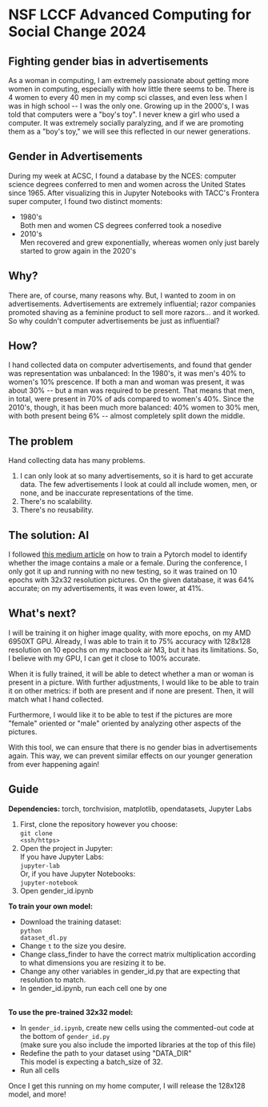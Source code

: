 # NSF LCCF Advanced Computing for Social Change 2024

## Fighting gender bias in advertisements
As a woman in computing, I am extremely passionate about getting more women in computing, especially with how little there seems to be.
There is 4 women to every 40 men in my comp sci classes, and even less when I was in high school -- I was the only one.
Growing up in the 2000's, I was told that computers were a "boy's toy". I never knew a girl who used a computer. It was extremely socially 
paralyzing, and if we are promoting them as a "boy's toy," we will see this reflected in our newer generations. 

## Gender in Advertisements
During my week at ACSC, I found a database by the NCES: computer science degrees conferred
to men and women across the United States since 1965. After visualizing this in Jupyter Notebooks
with TACC's Frontera super computer, I found two distinct moments:
 - 1980's<br>
     Both men and women CS degrees conferred took a nosedive
 - 2010's<br>
     Men recovered and grew exponentially, whereas women only just barely started to grow again
     in the 2020's

## Why?
There are, of course, many reasons why. But, I wanted to zoom in on advertisements. Advertisements
  are extremely influential; razor companies promoted shaving as a feminine product to sell more razors...
  and it worked. So why couldn't computer advertisements be just as influential?

## How?
I hand collected data on computer advertisements, and found that gender was representation was unbalanced:
  In the 1980's, it was men's 40% to women's 10% prescence. If both a man and woman was present, it was about 
  30% -- but a man was required to be present. That means that men, in total, were present in 70% of ads compared
  to women's 40%. Since the 2010's, though, it has been much more balanced: 40% women to 30% men, with both present 
  being 6% -- almost completely split down the middle.

## The problem
Hand collecting data has many problems.
1. I can only look at so many advertisements, so it is hard to get accurate data. The few advertisements I look at
   could all include women, men, or none, and be inaccurate representations of the time.
3. There's no scalability.
4. There's no reusability.

## The solution: AI
I followed [this medium article](url) on how to train a Pytorch model to identify whether the image contains a male or a female.
During the conference, I only got it up and running with no new testing, so it was trained on 10 epochs with 32x32 resolution pictures. 
On the given database, it was 64% accurate; on my advertisements, it was even lower, at 41%.

## What's next?
I will be training it on higher image quality, with more epochs, on my AMD 6950XT GPU. Already, I was able to train it to 75% accuracy
with 128x128 resolution on 10 epochs on my macbook air M3, but it has its limitations. So, I believe with my GPU, I can get it close 
to 100% accurate.

When it is fully trained, it will be able to detect whether a man or woman is present in a picture. With further adjustments, I would
like to be able to train it on other metrics: if both are present and if none are present. Then, it will match what I hand collected.

Furthermore, I would like it to be able to test if the pictures are more "female" oriented or "male" oriented by analyzing other
aspects of the pictures.

With this tool, we can ensure that there is no gender bias in advertisements again. This way, we can prevent similar effects on 
our younger generation from ever happening again!

## Guide
<b>Dependencies:</b> torch, torchvision, matplotlib, opendatasets, Jupyter Labs
1. First, clone the repository however you choose:<br>
    <code>git clone <ssh/https></code>
2. Open the project in Jupyter:<br>
    If you have Jupyter Labs:<br>
     <code>jupyter-lab</code><br>
    Or, if you have Jupyter Notebooks:<br>
     <code>jupyter-notebook</code>
3. Open gender_id.ipynb<br>

<b>To train your own model:</b><br>
- Download the training dataset:<br>
    <code>python dataset_dl.py</code>
- Change <code>t</code> to the size you desire.<br>
- Change class_finder to have the correct matrix multiplication according to what dimensions you are resizing it to be.<br>
- Change any other variables in gender_id.py that are expecting that resolution to match.<br>
- In gender_id.ipynb, run each cell one by one<br><br>

<b>To use the pre-trained 32x32 model:</b><br>
- In <code>gender_id.ipynb</code>, create new cells using the commented-out code at the bottom of <code>gender_id.py</code><br>
     (make sure you also include the imported libraries at the top of this file)<br>
- Redefine the path to your dataset using "DATA_DIR"<br>
     This model is expecting a batch_size of 32.<br>
- Run all cells

Once I get this running on my home computer, I will release the 128x128 model, and more!
